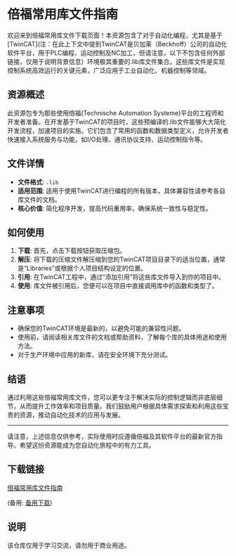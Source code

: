 # 倍福常用库文件指南

欢迎来到倍福常用库文件下载页面！本资源包含了对于自动化编程，尤其是基于[TwinCAT](注：在此上下文中提到TwinCAT是贝加莱（Beckhoff）公司的自动化软件平台，用于PLC编程、运动控制及NC加工，但请注意，以下不包含任何外部链接，仅用于说明背景信息）环境极其重要的.lib库文件集合。这些库文件是实现控制系统高效运行的关键元素，广泛应用于工业自动化、机器控制等领域。

## 资源概述

此资源包专为那些使用倍福(Technische Automation Systeme)平台的工程师和开发者准备。在开发基于TwinCAT的项目时，这些预编译的.lib文件能够大大简化开发流程，加速项目的实施。它们包含了常用的函数和数据类型定义，允许开发者快速接入系统服务与功能，如I/O处理、通讯协议支持、运动控制指令等。

## 文件详情

- **文件格式**: `.lib`
- **适用范围**: 适用于使用TwinCAT进行编程的所有版本，具体兼容性请参考各自库文件的文档。
- **核心价值**: 简化程序开发，提高代码重用率，确保系统一致性与稳定性。

## 如何使用

1. **下载**: 首先，点击下载按钮获取压缩包。
2. **解压**: 将下载的压缩文件解压缩到您的TwinCAT项目目录下的适当位置，通常是“Libraries”或根据个人项目结构设定的位置。
3. **引用**: 在TwinCAT工程中，通过“添加引用”将这些库文件导入到你的项目中。
4. **使用**: 库文件被引用后，您便可以在项目中直接调用库中的函数和类型了。

## 注意事项

- 确保您的TwinCAT环境是最新的，以避免可能的兼容性问题。
- 使用前，请阅读相关库文件的文档或帮助资料，了解每个库的具体用途和使用方法。
- 对于生产环境中应用的新库，请在安全环境下充分测试。

## 结语

通过利用这些倍福常用库文件，您可以更专注于解决实际的控制逻辑而非底层细节，从而提升工作效率和项目质量。我们鼓励用户根据具体需求探索和利用这些宝贵的资源，推动自动化技术的应用与发展。

---

请注意，上述信息仅供参考，实际使用时应遵循倍福及其软件平台的最新官方指导。希望这份资源能成为您自动化旅程中的有力工具。

## 下载链接
[倍福常用库文件指南](https://pan.quark.cn/s/a189c4b5e149) 

(备用: [备用下载](https://pan.baidu.com/s/1xMbIR8GDI2WIqwPo3ZV-wA?pwd=1234))

## 说明

该仓库仅用于学习交流，请勿用于商业用途。
